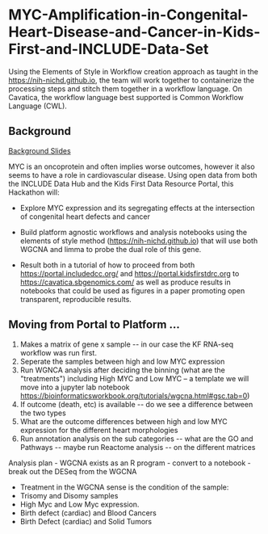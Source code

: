 # MYC-Amplification-in-Congenital-Heart-Disease-and-Cancer-in-Kids-First-and-INCLUDE-Data-Set

Using the Elements of Style in Workflow creation approach as taught in the https://nih-nichd.github.io, the team will work together to containerize the processing steps and stitch them together in a workflow language.   On Cavatica, the workflow language best supported is Common Workflow Language (CWL).

## Background
[Background Slides](https://docs.google.com/presentation/d/1esjKl4iIlidfSdeqqJ7LwoOxeMA98vDa5TC5pmtq804/edit#slide=id.g2446d821512_0_0)

MYC is an oncoprotein and often implies worse outcomes, however it also seems to have a role in cardiovascular disease. Using open data from both the INCLUDE Data Hub and the Kids First Data Resource Portal, this Hackathon will:

* Explore MYC expression and its segregating effects at the intersection of congenital heart defects and cancer

* Build platform agnostic workflows and analysis notebooks using the elements of style method (https://nih-nichd.github.io) that will use both WGCNA and limma to probe the dual role of this gene.

* Result both in a tutorial of how to proceed from both https://portal.includedcc.org/ and https://portal.kidsfirstdrc.org to https://cavatica.sbgenomics.com/ as well as produce results in notebooks that could be used as figures in a paper promoting open transparent, reproducible results.

## Moving from Portal to Platform …

1. Makes a matrix of gene x sample -- in our case the KF RNA-seq workflow was run first.
2. Seperate the samples between high and low MYC expression
3. Run WGNCA analysis after deciding the binning (what are the "treatments") including High MYC and Low MYC – a template we will move into  a jupyter lab notebook https://bioinformaticsworkbook.org/tutorials/wgcna.html#gsc.tab=0) 
4. If outcome (death, etc) is available -- do we see a difference between the two types
5. What are the outcome differences between high and low MYC expression for the different heart morphologies
6. Run annotation analysis on the sub categories -- what are the GO and Pathways -- maybe run Reactome analysis -- on the different matrices

Analysis plan - WGCNA exists as an R program - convert to a notebook - break out the DESeq from the WGCNA
* Treatment in the WGCNA sense is the condition of the sample:
* Trisomy and Disomy samples
* High Myc and Low Myc expression.  
* Birth defect (cardiac) and Blood Cancers
* Birth Defect (cardiac) and Solid Tumors

